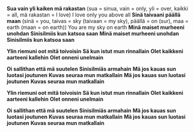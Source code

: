 **Sua vain yli kaiken mä rakastan** (sua = sinua, vain = only, yli = over, kaikki = all, mä rakastan = I love)
I love only you above all
**Sinä taivaani päällä maan** (sinä = you, taivas = sky (taivaan = my sky), päällä = on (sur), maa = earth (maan = on earth))
You are my sky on earth
**Minä maiset murheeni unohdan**
**Sinisilmiis kun katsoa saan**
**Minä maiset murheeni unohdan**
**Sinisilmiis kun katsoa saan**

**Ylin riemuni oot mitä toivoisin**
**Sä kun istut mun rinnallain**
**Olet kaikkeni aarteeni kallehin**
**Olet onneni unelmain**

**Oi sallithan että mä suutelen**
**Sinisilmiäs armahain**
**Mä jos kauas sun luotasi joutunen**
**Kuvas seuraa mun matkallain**
**Mä jos kauas sun luotasi joutunen**
**Kuvas seuraa mun matkallain**

**Ylin riemuni oot mitä toivoisin**
**Sä kun istut mun rinnallain**
**Olet kaikkeni aarteeni kallehin**
**Olet onneni unelmain**

**Oi sallithan että mä suutelen**
**Sinisilmiäs armahain**
**Mä jos kauas sun luotasi joutunen**
**Kuvas seuraa mun matkallain**
**Mä jos kauas sun luotasi joutunen**
**Kuvas seuraa mun matkallain**